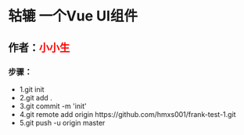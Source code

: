 <h1>轱辘 一个Vue UI组件</h1>
<h2>作者：<span style="color:red;">小小生</span></h2>


<h3>步骤：</h3>
<ul>
    <li>1.git init</li>
    <li>2.git add .</li>
    <li>3.git commit -m 'init'</li>
    <li>4.git remote add origin https://github.com/hmxs001/frank-test-1.git</li>
    <li>5.git push -u origin master</li> 
</ul>





